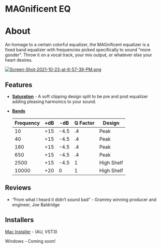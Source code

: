 # MAGnificent EQ

# About

An homage to a certain colorful equalizer, the MAGnificent equalizer is a fixed band equalizer with frequencies picked specifically to sound "more gooder". Throw it on a vocal track, your mix output, or whatever else your heart desires.

[![Screen-Shot-2021-10-23-at-6-57-39-PM.png](https://i.postimg.cc/xd2wFjN9/Screen-Shot-2021-10-23-at-6-57-39-PM.png)](https://postimg.cc/sMTHMrJL)

## Features

- **<u>Saturation</u>** - A soft clipping design split to be pre and post equalizer adding pleasing harmonics to your sound.

- **<u>Bands</u>**

    | Frequency | +dB  | -dB  | Q Factor | Design     |
    | --------- | ---- | ---- | -------- | ---------- |
    | 10        | +15  | -4.5 | .4       | Peak       |
    | 40        | +15  | -4.5 | .4       | Peak       |
    | 160       | +15  | -4.5 | .4       | Peak       |
    | 650       | +15  | -4.5 | .4       | Peak       |
    | 2500      | +15  | -4.5 | 1        | High Shelf |
    | 10000     | +20  | 0    | 1        | High Shelf |

## Reviews

- “From what I heard it didn’t sound bad” - Grammy winning producer and engineer, Joe Baldridge

## Installers

[Mac Installer](https://www.dropbox.com/s/mc96lfaqr42hp0o/MAGnificentEQ%20Installer.pkg?dl=0) - (AU, VST3)

Windows - Coming soon!
